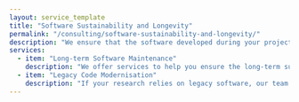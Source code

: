 ```yaml
---
layout: service_template
title: "Software Sustainability and Longevity"
permalink: "/consulting/software-sustainability-and-longevity/"
description: "We ensure that the software developed during your project remains functional and maintainable in the long term. Our services include advice for software maintenance and for the sustainable evolution of your tools, and legacy code modernisation."
services:
  - item: "Long-term Software Maintenance"
    description: "We offer services to help you ensure the long-term sustainability of your software, including setup of workflows that will help you handle regular updates, bug fixes, and adaptations to new hardware or software environments."
  - item: "Legacy Code Modernisation"
    description: "If your research relies on legacy software, our team can help modernise and migrate it to current technologies, improving performance and compatibility."
---
```

